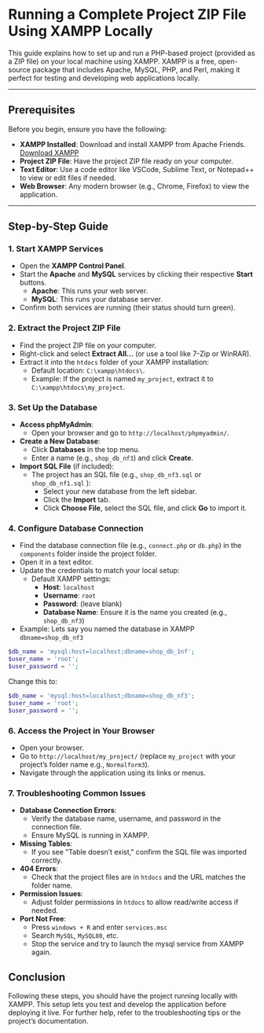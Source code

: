 # Running a Complete Project ZIP File Using XAMPP Locally

This guide explains how to set up and run a PHP-based project (provided as a ZIP file) on your local machine using XAMPP. XAMPP is a free, open-source package that includes Apache, MySQL, PHP, and Perl, making it perfect for testing and developing web applications locally.

---

## Prerequisites

Before you begin, ensure you have the following:

- **XAMPP Installed**: Download and install XAMPP from Apache Friends. [Download XAMPP](https://www.apachefriends.org/download.html)
- **Project ZIP File**: Have the project ZIP file ready on your computer.
- **Text Editor**: Use a code editor like VSCode, Sublime Text, or Notepad++ to view or edit files if needed.
- **Web Browser**: Any modern browser (e.g., Chrome, Firefox) to view the application.

---

## Step-by-Step Guide

### 1. Start XAMPP Services

- Open the **XAMPP Control Panel**.
- Start the **Apache** and **MySQL** services by clicking their respective **Start** buttons.
  - **Apache**: This runs your web server.
  - **MySQL**: This runs your database server.
- Confirm both services are running (their status should turn green).

### 2. Extract the Project ZIP File

- Find the project ZIP file on your computer.
- Right-click and select **Extract All...** (or use a tool like 7-Zip or WinRAR).
- Extract it into the `htdocs` folder of your XAMPP installation:
  - Default location: `C:\xampp\htdocs\`.
  - Example: If the project is named `my_project`, extract it to `C:\xampp\htdocs\my_project`.

### 3. Set Up the Database

- **Access phpMyAdmin**:
  - Open your browser and go to `http://localhost/phpmyadmin/`.
- **Create a New Database**:
  - Click **Databases** in the top menu.
  - Enter a name (e.g., `shop_db_nf3`) and click **Create**.
- **Import SQL File** (if included):
  - The project has an SQL file (e.g., `shop_db_nf3.sql` or `shop_db_nf1.sql` ):
    - Select your new database from the left sidebar.
    - Click the **Import** tab.
    - Click **Choose File**, select the SQL file, and click **Go** to import it.

### 4. Configure Database Connection

- Find the database connection file (e.g., `connect.php` or `db.php`) in the `components` folder inside the project folder.
- Open it in a text editor.
- Update the credentials to match your local setup:
  - Default XAMPP settings:
    - **Host**: `localhost`
    - **Username**: `root`
    - **Password**: (leave blank)
    - **Database Name**: Ensure it is the name you created (e.g., `shop_db_nf3`)
- Example:
    Lets say you named the database in XAMPP `dbname=shop_db_nf3`

```php
$db_name = 'mysql:host=localhost;dbname=shop_db_1nf';
$user_name = 'root';
$user_password = '';  
```
Change this to:

```php
$db_name = 'mysql:host=localhost;dbname=shop_db_nf3';
$user_name = 'root';
$user_password = '';  
```

### 6. Access the Project in Your Browser

- Open your browser.
- Go to `http://localhost/my_project/` (replace `my_project` with your project’s folder name e.g., `Normalform3`).
- Navigate through the application using its links or menus.

### 7. Troubleshooting Common Issues

- **Database Connection Errors**:
  - Verify the database name, username, and password in the connection file.
  - Ensure MySQL is running in XAMPP.
- **Missing Tables**:
  - If you see "Table doesn’t exist," confirm the SQL file was imported correctly.
- **404 Errors**:
  - Check that the project files are in `htdocs` and the URL matches the folder name.
- **Permission Issues**:
  - Adjust folder permissions in `htdocs` to allow read/write access if needed.
- **Port Not Free**:
  - Press `windows + R` and enter `services.msc`
  - Search `MySQL`, `MySQL80`, etc.
  - Stop the service and try to launch the mysql service from XAMPP again.



## Conclusion

Following these steps, you should have the project running locally with XAMPP. This setup lets you test and develop the application before deploying it live. For further help, refer to the troubleshooting tips or the project’s documentation.

